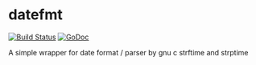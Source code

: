 # datefmt
[![Build Status](https://travis-ci.org/jeffjen/datefmt.svg)](https://travis-ci.org/jeffjen/datefmt)
[![GoDoc](https://godoc.org/github.com/jeffjen/datefmt?status.svg)](https://godoc.org/github.com/jeffjen/datefmt)

A simple wrapper for date format / parser by gnu c strftime and strptime
